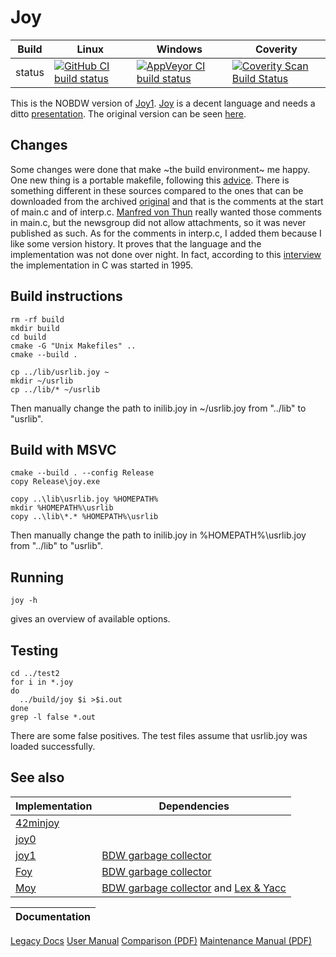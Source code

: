 Joy
===

Build|Linux|Windows|Coverity
---|---|---|---
status|[![GitHub CI build status](https://github.com/Wodan58/Joy/actions/workflows/cmake.yml/badge.svg)](https://github.com/Wodan58/Joy/actions/workflows/cmake.yml)|[![AppVeyor CI build status](https://ci.appveyor.com/api/projects/status/github/Wodan58/Joy?branch=master&svg=true)](https://ci.appveyor.com/project/Wodan58/Joy)|[![Coverity Scan Build Status](https://img.shields.io/coverity/scan/14641.svg)](https://scan.coverity.com/projects/wodan58-joy)

This is the NOBDW version of [Joy1](https://github.com/Wodan58/joy1).
[Joy](http://www.complang.tuwien.ac.at/anton/euroforth/ef01/thun01.pdf) is a
decent language and needs a ditto
[presentation](http://www.complang.tuwien.ac.at/anton/euroforth/ef01/thomas01a.pdf). The original version can be seen [here](https://github.com/Wodan58/joy0).

Changes
-------

Some changes were done that make ~the build environment~ me happy. One new
thing is a portable makefile, following this [advice](http://nullprogram.com/blog/2017/08/20).
There is something different in these sources compared to the ones that can be
downloaded from the archived [original](http://web.archive.org/web/20030602190407/https://www.latrobe.edu.au/philosophy/phimvt/joy.html) and that is the
comments at the start of main.c and of interp.c.
[Manfred von Thun](http://fogus.me/important/von-thun/) really wanted those
comments in main.c, but the newsgroup did not allow attachments, so it was
never published as such.
As for the comments in interp.c, I added them because I like some version
history. It proves that the language and the implementation was not done over
night.
In fact, according to this [interview](http://archive.vector.org.uk/art10000350)
the implementation in C was started in 1995.

Build instructions
------------------

    rm -rf build
    mkdir build
    cd build
    cmake -G "Unix Makefiles" ..
    cmake --build .

    cp ../lib/usrlib.joy ~
    mkdir ~/usrlib
    cp ../lib/* ~/usrlib

Then manually change the path to inilib.joy in ~/usrlib.joy
from "../lib" to "usrlib".

Build with MSVC
---------------

    cmake --build . --config Release
    copy Release\joy.exe

    copy ..\lib\usrlib.joy %HOMEPATH%
    mkdir %HOMEPATH%\usrlib
    copy ..\lib\*.* %HOMEPATH%\usrlib

Then manually change the path to inilib.joy in %HOMEPATH%\usrlib.joy
from "../lib" to "usrlib".

Running
-------

    joy -h

gives an overview of available options.

Testing
-------

    cd ../test2
    for i in *.joy
    do
      ../build/joy $i >$i.out
    done
    grep -l false *.out

There are some false positives. The test files assume that usrlib.joy was
loaded successfully.

See also
--------

Implementation|Dependencies
--------------|------------
[42minjoy](https://github.com/Wodan58/42minjoy)|
[joy0](https://github.com/Wodan58/joy0)|
[joy1](https://github.com/Wodan58/joy1)|[BDW garbage collector](https://github.com/ivmai/bdwgc)
[Foy](https://github.com/Wodan58/Foy)|[BDW garbage collector](https://github.com/ivmai/bdwgc)
[Moy](https://github.com/Wodan58/Moy)|[BDW garbage collector](https://github.com/ivmai/bdwgc) and [Lex & Yacc](https://sourceforge.net/projects/winflexbison/files/win_flex_bison-latest.zip)

Documentation|
-------------|
[Legacy Docs](https://wodan58.github.io)
[User Manual](https://wodan58.github.io/j09imp.html)
[Comparison (PDF)](https://github.com/Wodan58/HET/blob/master/doc/FIB.pdf)
[Maintenance Manual (PDF)](https://github.com/Wodan58/G3/blob/master/JOP.pdf)
